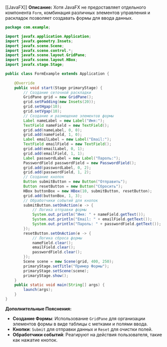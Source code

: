 [[JavaFX]]
**Описание:** Хотя JavaFX не предоставляет отдельного компонента `Form`, комбинация различных элементов управления и раскладок позволяет создавать формы для ввода данных.

```java ignore
package com.example;

import javafx.application.Application;
import javafx.geometry.Insets;
import javafx.scene.Scene;
import javafx.scene.control.*;
import javafx.scene.layout.GridPane;
import javafx.scene.layout.HBox;
import javafx.stage.Stage;

public class FormExample extends Application {
    
    @Override
    public void start(Stage primaryStage) {
        // Создание сеточной раскладки
        GridPane grid = new GridPane();
        grid.setPadding(new Insets(20));
        grid.setHgap(10);
        grid.setVgap(10);
        // Создание и размещение элементов формы
        Label nameLabel = new Label("Имя:");
        TextField nameField = new TextField();
        grid.add(nameLabel, 0, 0);
        grid.add(nameField, 1, 0);
        Label emailLabel = new Label("Email:");
        TextField emailField = new TextField();
        grid.add(emailLabel, 0, 1);
        grid.add(emailField, 1, 1);
        Label passwordLabel = new Label("Пароль:");
        PasswordField passwordField = new PasswordField();
        grid.add(passwordLabel, 0, 2);
        grid.add(passwordField, 1, 2);
        // Создание кнопок
        Button submitButton = new Button("Отправить");
        Button resetButton = new Button("Сбросить");
        HBox buttonBox = new HBox(10, submitButton, resetButton);
        grid.add(buttonBox, 1, 3);
        // Обработчики событий для кнопок
        submitButton.setOnAction(e -> {
            // Логика отправки формы
            System.out.println("Имя: " + nameField.getText());
            System.out.println("Email: " + emailField.getText());
            System.out.println("Пароль: " + passwordField.getText());
        });
        resetButton.setOnAction(e -> {
            // Логика сброса формы
            nameField.clear();
            emailField.clear();
            passwordField.clear();
        });
        Scene scene = new Scene(grid, 400, 250);
        primaryStage.setTitle("Пример Формы");
        primaryStage.setScene(scene);
        primaryStage.show();
    }
    public static void main(String[] args) {
        launch(args);
    }
}
```

**Дополнительные Пояснения:**

- **Создание Формы**: Использование `GridPane` для организации элементов формы в виде таблицы с метками и полями ввода.
- **Кнопки**: `Submit` для отправки данных и `Reset` для очистки полей.
- **Обработчики событий**: Реагируют на действия пользователя, такие как нажатие кнопок.